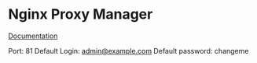 # Nginx Proxy Manager
[Documentation](https://nginxproxymanager.com)

Port: 81
Default Login: admin@example.com
Default password: changeme